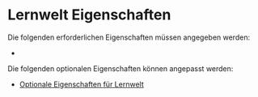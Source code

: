 # Lernwelt Eigenschaften

Die folgenden erforderlichen Eigenschaften müssen angegeben werden:
- [](ASN0023.md)

Die folgenden optionalen Eigenschaften können angepasst werden:
- [Optionale Eigenschaften für Lernwelt](Autorentool-Lernwelt-OptionaleEigenschaften.md)